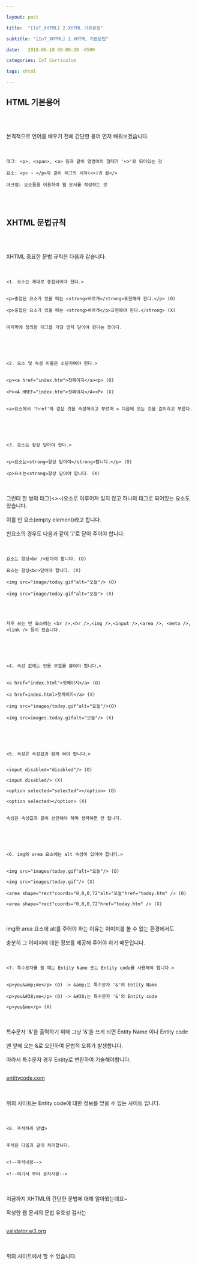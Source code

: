 ```yaml
---

layout: post

title:  "[IoT_XHTML] 2.XHTML 기본문법"

subtitle: "[IoT_XHTML] 2.XHTML 기본문법"

date:   2018-06-18 09:00:20 -0500

categories: IoT_Curriculum

tags: xhtml

---
```


## HTML 기본용어

<br>
<br>

본격적으로 언어를 배우기 전에 간단한 용어 먼저 배워보겠습니다. 
<br>
<br>
<br>

```
태그: <p>, <span>, <a> 등과 같이 명령어의 형태가 '<>'로 되어있는 것

요소: <p> ~ </p>와 같이 태그의 시작(<>)과 끝</>

마크업: 요소들을 이용하여 웹 문서를 작성하는 것
```

<br>
<br>

## XHTML 문법규칙

<br>
<br>

XHTML 중요한 문법 규칙은 다음과 같습니다.
<br>
<br>
<br>

```
<1. 요소는 제대로 중첩되어야 한다.>


<p>중첩된 요소가 있을 때는 <strong>바르게</strong>표현해야 한다.</p> (O)

<p>중첩된 요소가 있을 때는 <strong>바르게</p>표현해야 한다.</strong> (X)


마지막에 정의한 태그를 가장 먼저 닫아야 한다는 뜻이다.
```

<br>
<br>
<br>

```
<2. 요소 및 속성 이름은 소문자여야 한다.>


<p><a href="index.htm">첫페이지</a><p> (O)

<P><A HREF="index.htm">첫페이지</A><P> (X)


<a>요소에서 'href'와 같은 것을 속성이라고 부르며 = 다음에 오는 것을 값이라고 부른다.
```

<br>
<br>
<br>

```
<3. 요소는 항상 닫아야 한다.>


<p>요소는<strong>항상 닫아야</strong>합니다.</p> (O)

<p>요소는<strong>항상 닫아야 합니다. (X)
```

<br>
<br>
그런데 한 쌍의 태그(<>~</>)요소로 이루어져 있지 않고 하나의 태그로 되어있는 요소도 있습니다. 
<br>
<br>
이를 빈 요소(empty element)라고 합니다.
<br>
<br>
빈요소의 경우도 다음과 같이 '/'로 닫아 주어야 합니다.
<br>
<br>
<br>

```
요소는 항상<br />닫아야 합니다. (O)

요소는 항상<br>닫아야 합니다. (X)

<img src="image/today.gif"alt="오늘"/> (O)

<img src="image/today.gif"alt="오늘"> (X)
```

<br>
<br>

```
자주 쓰는 빈 요소에는 <br />,<hr />,<img />,<input />,<area />, <meta />, <link /> 등이 있습니다.
```

<br>
<br>
<br>

```
<4. 속성 값에는 인용 부호를 붙여야 합니다.>


<a href="index.html">첫페이지</a> (O)

<a href=index.html>첫페이지</a> (X)

<img src="images/today.gif"alt="오늘"/>(O)

<img src=images.today.gifalt="오늘"/> (X)
```

<br>
<br>
<br>

```
<5. 속성은 속성값과 함께 써야 합니다.>


<input disabled="disabled"/> (O)

<input disabled/> (X)

<option selected="selected"></option> (O)

<option selected></option> (X)


속성은 속성값과 같이 선언해야 하며 생략하면 안 됩니다.
```

<br>
<br>
<br>

```
<6. img와 area 요소에는 alt 속성이 있어야 합니다.>


<img src="images/today.gif"alt="오늘"/> (O)

<img src="images/today.gif"/> (X)

<area shape="rect"coords="0,0,0,72"alt="오늘"href="today.htm" /> (O)

<area shape="rect"coords="0,0,0,72"href="today.htm" /> (X)
```

<br>
<br>
img와 area 요소에 alt를 주어야 하는 이유는 이미지를 볼 수 없는 환경에서도 
<br>
<br>
충분히 그 이미지에 대한 정보를 제공해 주어야 하기 때문입니다.
<br>
<br>
<br>

```
<7. 특수문자를 쓸 때는 Entity Name 또는 Entity code를 사용해야 합니다.>


<p>you&amp;me</p> (O) -> &amp;는 특수문자 '&'의 Entity Name

<p>you&#38;me</p> (O) -> &#38;는 특수문자 '&'의 Entity code

<p>you&me</p> (X)
```

<br>
<br>
특수문자 '&'을 출력하기 위해 그냥 '&'을 쓰게 되면 Entity Name 이나 Entity code
<br>
<br>
맨 앞에 오는 &로 오인하여 문법적 오류가 발생합니다.
<br>
<br>
따라서 특수문자 경우 Entity로 변환하여 기술해야합니다.
<br>
<br>

[entitycode.com](http://entitycode.com)

<br>
<br>
위의 사이트는 Entity code에 대한 정보를 얻을 수 있는 사이트 입니다.
<br>
<br>
<br>

```
<8. 주석처리 방법>


주석은 다음과 같이 처리합니다.


<!--주석내용-->

<!--여기서 부터 공지사항-->
```

<br>
<br>
지금까지 XHTML의 간단한 문법에 대해 알아봤는데요~
<br>
<br>
작성한 웹 문서의 문법 유효성 검사는 
<br>
<br>

[validator.w3.org](https://validator.w3.org)

<br>
<br>
위의 사이트에서 할 수 있습니다.

